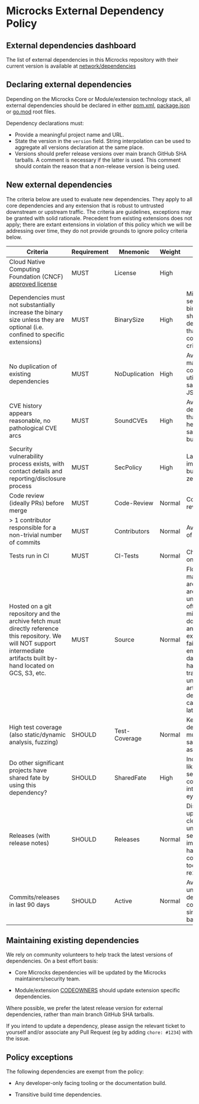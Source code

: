 # Microcks External Dependency Policy

## External dependencies dashboard

The list of external dependencies in this Microcks repository with their current version is available at
[network/dependencies](../../network/dependencies)

## Declaring external dependencies

Depending on the Microcks Core or Module/extension technology stack, all external dependencies should be declared
in either [pom.xml](pom.xml), [package.json](package.json) or [go.mod](go.mod) root files.

Dependency declarations must:

- Provide a meaningful project name and URL.
- State the version in the `version` field. String interpolation can be used to aggregate all versions declaration at the same place.
- Versions should prefer release versions over main branch GitHub SHA tarballs. A comment is necessary if the latter is used.
  This comment should contain the reason that a non-release version is being used.

## New external dependencies

The criteria below are used to evaluate new dependencies. They apply to all core dependencies and any extension
that is robust to untrusted downstream or upstream traffic. The criteria are guidelines, exceptions may be granted
with solid rationale. Precedent from existing extensions does not apply; there are extant extensions in violation
of this policy which we will be addressing over time, they do not provide grounds to ignore policy criteria below.

| Criteria                                                                                                                                                                          | Requirement | Mnemonic      | Weight | Rationale                                                                                                                                                                                                                                                                                     |
| --------------------------------------------------------------------------------------------------------------------------------------------------------------------------------- | ----------- | ------------- | ------ | --------------------------------------------------------------------------------------------------------------------------------------------------------------------------------------------------------------------------------------------------------------------------------------------- |
| Cloud Native Computing Foundation (CNCF) [approved license](https://github.com/cncf/foundation/blob/master/allowed-third-party-license-policy.md#approved-licenses-for-allowlist) | MUST        | License       | High   |                                                                                                                                                                                                                                                                                               |
| Dependencies must not substantially increase the binary size unless they are optional (i.e. confined to specific extensions)                                                      | MUST        | BinarySize    | High   | Microcks Uber is sensitive to binary size. We should pick dependencies that are used in core with this criteria in mind.                                                                                                                                                                      |
| No duplication of existing dependencies                                                                                                                                           | MUST        | NoDuplication | High   | Avoid maintenance cost of multiple utility libs with same goals (ex: JSON parsers)                                                                                                                                                                                                            |
| CVE history appears reasonable, no pathological CVE arcs                                                                                                                          | MUST        | SoundCVEs     | High   | Avoid dependencies that are CVE heavy in the same area (e.g. buffer overflow)                                                                                                                                                                                                                 |
| Security vulnerability process exists, with contact details and reporting/disclosure process                                                                                      | MUST        | SecPolicy     | High   | Lack of a policy implies security bugs are open zero days                                                                                                                                                                                                                                     |
| Code review (ideally PRs) before merge                                                                                                                                            | MUST        | Code-Review   | Normal | Consistent code reviews                                                                                                                                                                                                                                                                       |
| > 1 contributor responsible for a non-trivial number of commits                                                                                                                   | MUST        | Contributors  | Normal | Avoid bus factor of 1                                                                                                                                                                                                                                                                         |
| Tests run in CI                                                                                                                                                                   | MUST        | CI-Tests      | Normal | Changes gated on tests                                                                                                                                                                                                                                                                        |
| Hosted on a git repository and the archive fetch must directly reference this repository. We will NOT support intermediate artifacts built by-hand located on GCS, S3, etc.       | MUST        | Source        | Normal | Flows based on manual updates are fragile (they are not tested until needed), often suffer from missing documentation and shared exercise, may fail during emergency zero day updates and have no audit trail (i.e. it's unclear how the artifact we depend upon came to be at a later date). |
| High test coverage (also static/dynamic analysis, fuzzing)                                                                                                                        | SHOULD      | Test-Coverage | Normal | Key dependencies must meet the same quality bar as Envoy                                                                                                                                                                                                                                      |
| Do other significant projects have shared fate by using this dependency?                                                                                                          | SHOULD      | SharedFate    | High   | Increased likelihood of security community interest, many eyes.                                                                                                                                                                                                                               |
| Releases (with release notes)                                                                                                                                                     | SHOULD      | Releases      | Normal | Discrete upgrade points, clear understanding of security implications. We have many counterexamples today (e.g. CEL, re2).                                                                                                                                                                    |
| Commits/releases in last 90 days                                                                                                                                                  | SHOULD      | Active        | Normal | Avoid unmaintained deps, not compulsory since some code bases are “done”                                                                                                                                                                                                                      |

## Maintaining existing dependencies

We rely on community volunteers to help track the latest versions of dependencies. On a best effort
basis:

- Core Microcks dependencies will be updated by the Microcks maintainers/security team.

- Module/extension [CODEOWNERS](./CODEOWNERS) should update extension specific dependencies.

Where possible, we prefer the latest release version for external dependencies, rather than main branch GitHub SHA tarballs.

If you intend to update a dependency, please assign the relevant ticket to yourself and/or associate any Pull Request (eg by adding `chore: #1234`) with the issue.

## Policy exceptions

The following dependencies are exempt from the policy:

- Any developer-only facing tooling or the documentation build.

- Transitive build time dependencies.
